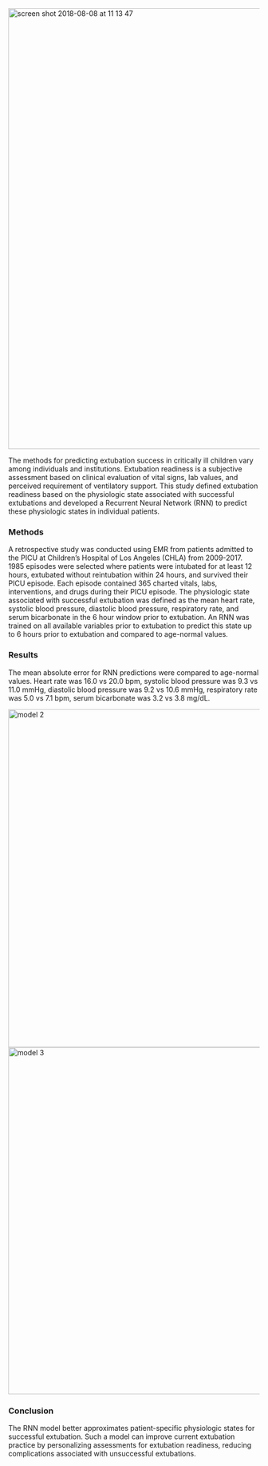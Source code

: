 <img width="883" alt="screen shot 2018-08-08 at 11 13 47" src="https://user-images.githubusercontent.com/31297724/43856012-29585188-9afc-11e8-9078-bbf62697ddbd.png">



The methods for predicting extubation success in critically ill children vary among individuals and institutions. Extubation readiness is a subjective assessment based on clinical evaluation of vital signs, lab values, and perceived requirement of ventilatory support. This study defined extubation readiness based on the physiologic state associated with successful extubations and developed a Recurrent Neural Network (RNN) to predict these physiologic states in individual patients.

### Methods 
A retrospective study was conducted using EMR from patients admitted to the PICU at Children’s Hospital of Los Angeles (CHLA) from 2009-2017. 1985 episodes were selected where patients were intubated for at least 12 hours, extubated without reintubation within 24 hours, and survived their PICU episode. Each episode contained 365 charted vitals, labs, interventions, and drugs during their PICU episode. The physiologic state associated with successful extubation was defined as the mean heart rate, systolic blood pressure, diastolic blood pressure, respiratory rate, and serum bicarbonate in the 6 hour window prior to extubation. An RNN was trained on all available variables prior to extubation to predict this state up to 6 hours prior to extubation and compared to age-normal values.

### Results 
The mean absolute error for RNN predictions were compared to age-normal values. Heart rate was 16.0 vs 20.0 bpm, systolic blood pressure was 9.3 vs 11.0 mmHg, diastolic blood pressure was 9.2 vs 10.6 mmHg, respiratory rate was 5.0 vs 7.1 bpm, serum bicarbonate was 3.2 vs 3.8 mg/dL. 

<img width="677" alt="model 2" src="https://user-images.githubusercontent.com/31297724/43617276-f400810c-9675-11e8-8c53-5357ba8008f3.png">

<img width="695" alt="model 3" src="https://user-images.githubusercontent.com/31297724/43617280-f593487e-9675-11e8-9496-077b37fbe898.png">


### Conclusion
The RNN model better approximates patient-specific physiologic states for successful extubation. Such a model can improve current extubation practice by personalizing assessments for extubation readiness, reducing complications associated with unsuccessful extubations.

